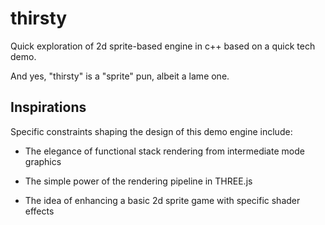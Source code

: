 # thirsty

Quick exploration of 2d sprite-based engine in c++ based on a quick tech demo.

And yes, "thirsty" is a "sprite" pun, albeit a lame one.

## Inspirations

Specific constraints shaping the design of this demo engine include:

* The elegance of functional stack rendering from intermediate mode graphics

* The simple power of the rendering pipeline in THREE.js

* The idea of enhancing a basic 2d sprite game with specific shader effects
